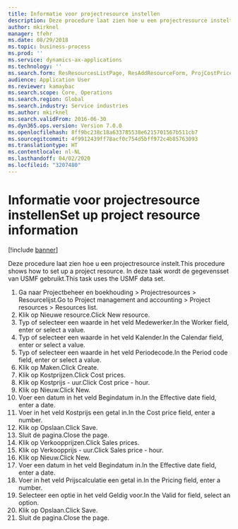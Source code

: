 ```yaml
---
title: Informatie voor projectresource instellen
description: Deze procedure laat zien hoe u een projectresource instelt.
author: mkirknel
manager: tfehr
ms.date: 08/29/2018
ms.topic: business-process
ms.prod: ''
ms.service: dynamics-ax-applications
ms.technology: ''
ms.search.form: ResResourcesListPage, ResAddResourceForm, ProjCostPriceHour, ProjSalesPriceHour
audience: Application User
ms.reviewer: kamaybac
ms.search.scope: Core, Operations
ms.search.region: Global
ms.search.industry: Service industries
ms.author: mkirknel
ms.search.validFrom: 2016-06-30
ms.dyn365.ops.version: Version 7.0.0
ms.openlocfilehash: 8ff9bc238c18a633785538e6215701567b511cb7
ms.sourcegitcommit: 4f9912439ff78acf0c754d5bff972c4b85763093
ms.translationtype: HT
ms.contentlocale: nl-NL
ms.lasthandoff: 04/02/2020
ms.locfileid: "3207480"
---
```

# <a name="set-up-project-resource-information"></a><span data-ttu-id="cc29d-103">Informatie voor projectresource instellen</span><span class="sxs-lookup"><span data-stu-id="cc29d-103">Set up project resource information</span></span>

[!include [banner](../../includes/banner.md)]

<span data-ttu-id="cc29d-104">Deze procedure laat zien hoe u een projectresource instelt.</span><span class="sxs-lookup"><span data-stu-id="cc29d-104">This procedure shows how to set up a project resource.</span></span> <span data-ttu-id="cc29d-105">In deze taak wordt de gegevensset van USMF gebruikt.</span><span class="sxs-lookup"><span data-stu-id="cc29d-105">This task uses the USMF data set.</span></span>

1. <span data-ttu-id="cc29d-106">Ga naar Projectbeheer en boekhouding > Projectresources > Resourcelijst.</span><span class="sxs-lookup"><span data-stu-id="cc29d-106">Go to Project management and accounting > Project resources > Resources list.</span></span>
2. <span data-ttu-id="cc29d-107">Klik op Nieuwe resource.</span><span class="sxs-lookup"><span data-stu-id="cc29d-107">Click New resource.</span></span>
3. <span data-ttu-id="cc29d-108">Typ of selecteer een waarde in het veld Medewerker.</span><span class="sxs-lookup"><span data-stu-id="cc29d-108">In the Worker field, enter or select a value.</span></span>
4. <span data-ttu-id="cc29d-109">Typ of selecteer een waarde in het veld Kalender.</span><span class="sxs-lookup"><span data-stu-id="cc29d-109">In the Calendar field, enter or select a value.</span></span>
5. <span data-ttu-id="cc29d-110">Typ of selecteer een waarde in het veld Periodecode.</span><span class="sxs-lookup"><span data-stu-id="cc29d-110">In the Period code field, enter or select a value.</span></span>
6. <span data-ttu-id="cc29d-111">Klik op Maken.</span><span class="sxs-lookup"><span data-stu-id="cc29d-111">Click Create.</span></span>
7. <span data-ttu-id="cc29d-112">Klik op Kostprijzen.</span><span class="sxs-lookup"><span data-stu-id="cc29d-112">Click Cost prices.</span></span>
8. <span data-ttu-id="cc29d-113">Klik op Kostprijs - uur.</span><span class="sxs-lookup"><span data-stu-id="cc29d-113">Click Cost price - hour.</span></span>
9. <span data-ttu-id="cc29d-114">Klik op Nieuw.</span><span class="sxs-lookup"><span data-stu-id="cc29d-114">Click New.</span></span>
10. <span data-ttu-id="cc29d-115">Voer een datum in het veld Begindatum in.</span><span class="sxs-lookup"><span data-stu-id="cc29d-115">In the Effective date field, enter a date.</span></span>
11. <span data-ttu-id="cc29d-116">Voer in het veld Kostprijs een getal in.</span><span class="sxs-lookup"><span data-stu-id="cc29d-116">In the Cost price field, enter a number.</span></span>
12. <span data-ttu-id="cc29d-117">Klik op Opslaan.</span><span class="sxs-lookup"><span data-stu-id="cc29d-117">Click Save.</span></span>
13. <span data-ttu-id="cc29d-118">Sluit de pagina.</span><span class="sxs-lookup"><span data-stu-id="cc29d-118">Close the page.</span></span>
14. <span data-ttu-id="cc29d-119">Klik op Verkoopprijzen.</span><span class="sxs-lookup"><span data-stu-id="cc29d-119">Click Sales prices.</span></span>
15. <span data-ttu-id="cc29d-120">Klik op Verkoopprijs - uur.</span><span class="sxs-lookup"><span data-stu-id="cc29d-120">Click Sales price - hour.</span></span>
16. <span data-ttu-id="cc29d-121">Klik op Nieuw.</span><span class="sxs-lookup"><span data-stu-id="cc29d-121">Click New.</span></span>
17. <span data-ttu-id="cc29d-122">Voer een datum in het veld Begindatum in.</span><span class="sxs-lookup"><span data-stu-id="cc29d-122">In the Effective date field, enter a date.</span></span>
18. <span data-ttu-id="cc29d-123">Voer in het veld Prijscalculatie een getal in.</span><span class="sxs-lookup"><span data-stu-id="cc29d-123">In the Pricing field, enter a number.</span></span>
19. <span data-ttu-id="cc29d-124">Selecteer een optie in het veld Geldig voor.</span><span class="sxs-lookup"><span data-stu-id="cc29d-124">In the Valid for field, select an option.</span></span>
20. <span data-ttu-id="cc29d-125">Klik op Opslaan.</span><span class="sxs-lookup"><span data-stu-id="cc29d-125">Click Save.</span></span>
21. <span data-ttu-id="cc29d-126">Sluit de pagina.</span><span class="sxs-lookup"><span data-stu-id="cc29d-126">Close the page.</span></span>

